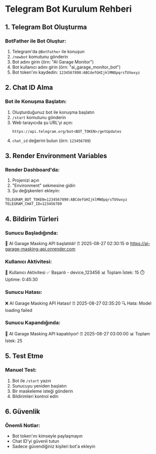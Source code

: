 # Telegram Bot Kurulum Rehberi

## 1. Telegram Bot Oluşturma

### BotFather ile Bot Oluştur:
1. Telegram'da `@BotFather` ile konuşun
2. `/newbot` komutunu gönderin
3. Bot adını girin (örn: "AI Garage Monitor")
4. Bot kullanıcı adını girin (örn: "ai_garage_monitor_bot")
5. Bot token'ını kaydedin: `1234567890:ABCdefGHIjklMNOpqrsTUVwxyz`

## 2. Chat ID Alma

### Bot ile Konuşma Başlatın:
1. Oluşturduğunuz bot ile konuşma başlatın
2. `/start` komutunu gönderin
3. Web tarayıcıda şu URL'yi açın:
   ```
   https://api.telegram.org/bot<BOT_TOKEN>/getUpdates
   ```
4. `chat_id` değerini bulun (örn: `123456789`)

## 3. Render Environment Variables

### Render Dashboard'da:
1. Projenizi açın
2. "Environment" sekmesine gidin
3. Şu değişkenleri ekleyin:

```
TELEGRAM_BOT_TOKEN=1234567890:ABCdefGHIjklMNOpqrsTUVwxyz
TELEGRAM_CHAT_ID=123456789
```

## 4. Bildirim Türleri

### Sunucu Başladığında:
🚀 AI Garage Masking API başlatıldı!
⏰ 2025-08-27 02:30:15
🌐 https://ai-garage-masking-api.onrender.com

### Kullanıcı Aktivitesi:
👤 Kullanıcı Aktivitesi
✅ Başarılı - device_123456
📊 Toplam İstek: 15
⏱️ Uptime: 0:45:30

### Sunucu Hatası:
❌ AI Garage Masking API Hatası!
⏰ 2025-08-27 02:35:20
🔍 Hata: Model loading failed

### Sunucu Kapandığında:
🛑 AI Garage Masking API kapatılıyor!
⏰ 2025-08-27 03:00:00
📊 Toplam İstek: 25

## 5. Test Etme

### Manuel Test:
1. Bot ile `/start` yazın
2. Sunucuyu yeniden başlatın
3. Bir maskeleme isteği gönderin
4. Bildirimleri kontrol edin

## 6. Güvenlik

### Önemli Notlar:
- Bot token'ını kimseyle paylaşmayın
- Chat ID'yi güvenli tutun
- Sadece güvendiğiniz kişileri bot'a ekleyin

